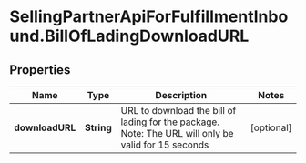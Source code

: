 # SellingPartnerApiForFulfillmentInbound.BillOfLadingDownloadURL

## Properties

Name | Type | Description | Notes
------------ | ------------- | ------------- | -------------
**downloadURL** | **String** | URL to download the bill of lading for the package. Note: The URL will only be valid for 15 seconds | [optional] 


